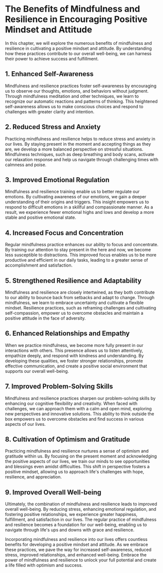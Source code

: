 # The Benefits of Mindfulness and Resilience in Encouraging Positive Mindset and Attitude

In this chapter, we will explore the numerous benefits of mindfulness and resilience in cultivating a positive mindset and attitude. By understanding how these practices contribute to our overall well-being, we can harness their power to achieve success and fulfillment.

## 1\. Enhanced Self-Awareness

Mindfulness and resilience practices foster self-awareness by encouraging us to observe our thoughts, emotions, and behaviors without judgment. Through mindfulness meditation and other techniques, we learn to recognize our automatic reactions and patterns of thinking. This heightened self-awareness allows us to make conscious choices and respond to challenges with greater clarity and intention.

## 2\. Reduced Stress and Anxiety

Practicing mindfulness and resilience helps to reduce stress and anxiety in our lives. By staying present in the moment and accepting things as they are, we develop a more balanced perspective on stressful situations. Mindfulness techniques, such as deep breathing and body scans, activate our relaxation response and help us navigate through challenging times with calmness and poise.

## 3\. Improved Emotional Regulation

Mindfulness and resilience training enable us to better regulate our emotions. By cultivating awareness of our emotions, we gain a deeper understanding of their origins and triggers. This insight empowers us to respond to difficult emotions in a skillful and compassionate manner. As a result, we experience fewer emotional highs and lows and develop a more stable and positive emotional state.

## 4\. Increased Focus and Concentration

Regular mindfulness practice enhances our ability to focus and concentrate. By training our attention to stay present in the here and now, we become less susceptible to distractions. This improved focus enables us to be more productive and efficient in our daily tasks, leading to a greater sense of accomplishment and satisfaction.

## 5\. Strengthened Resilience and Adaptability

Mindfulness and resilience are closely intertwined, as they both contribute to our ability to bounce back from setbacks and adapt to change. Through mindfulness, we learn to embrace uncertainty and cultivate a flexible mindset. Resilience practices, such as reframing challenges and cultivating self-compassion, empower us to overcome obstacles and maintain a positive attitude in the face of adversity.

## 6\. Enhanced Relationships and Empathy

When we practice mindfulness, we become more fully present in our interactions with others. This presence allows us to listen attentively, empathize deeply, and respond with kindness and understanding. By developing these qualities, we foster stronger relationships, promote effective communication, and create a positive social environment that supports our overall well-being.

## 7\. Improved Problem-Solving Skills

Mindfulness and resilience practices sharpen our problem-solving skills by enhancing our cognitive flexibility and creativity. When faced with challenges, we can approach them with a calm and open mind, exploring new perspectives and innovative solutions. This ability to think outside the box empowers us to overcome obstacles and find success in various aspects of our lives.

## 8\. Cultivation of Optimism and Gratitude

Practicing mindfulness and resilience nurtures a sense of optimism and gratitude within us. By focusing on the present moment and acknowledging the positive aspects of our lives, we train our minds to see opportunities and blessings even amidst difficulties. This shift in perspective fosters a positive mindset, allowing us to approach life's challenges with hope, resilience, and appreciation.

## 9\. Improved Overall Well-being

Ultimately, the combination of mindfulness and resilience leads to improved overall well-being. By reducing stress, enhancing emotional regulation, and fostering positive relationships, we experience greater happiness, fulfillment, and satisfaction in our lives. The regular practice of mindfulness and resilience becomes a foundation for our well-being, enabling us to navigate through life's ups and downs with grace and resilience.

Incorporating mindfulness and resilience into our lives offers countless benefits for developing a positive mindset and attitude. As we embrace these practices, we pave the way for increased self-awareness, reduced stress, improved relationships, and enhanced well-being. Embrace the power of mindfulness and resilience to unlock your full potential and create a life filled with optimism and success.
